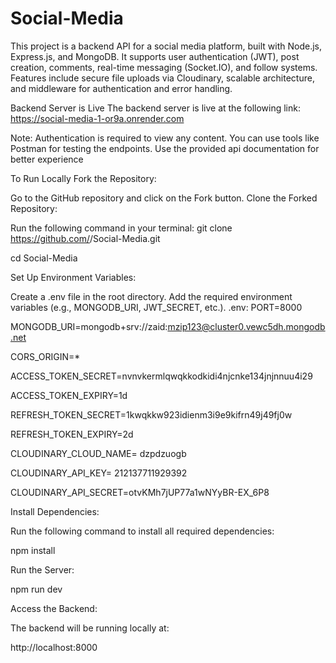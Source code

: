 # Social-Media
This project is a backend API for a social media platform, built with Node.js, Express.js, and MongoDB. It supports user authentication (JWT), post creation, comments, real-time messaging (Socket.IO), and follow systems. Features include secure file uploads via Cloudinary, scalable architecture, and middleware for authentication and error handling.



Backend Server is Live
The backend server is live at the following link:
https://social-media-1-or9a.onrender.com

Note: Authentication is required to view any content. You can use tools like Postman for testing the endpoints.
Use the provided api documentation for better experience

To Run Locally
Fork the Repository:

Go to the GitHub repository and click on the Fork button.
Clone the Forked Repository:

Run the following command in your terminal:
git clone https://github.com/<your-username>/Social-Media.git


cd Social-Media


Set Up Environment Variables:

Create a .env file in the root directory.
Add the required environment variables (e.g., MONGODB_URI, JWT_SECRET, etc.).
.env:
PORT=8000

MONGODB_URI=mongodb+srv://zaid:mzip123@cluster0.vewc5dh.mongodb.net

CORS_ORIGIN=*

ACCESS_TOKEN_SECRET=nvnvkermlqwqkkodkidi4njcnke134jnjnnuu4i29

ACCESS_TOKEN_EXPIRY=1d

REFRESH_TOKEN_SECRET=1kwqkkw923idienm3i9e9kifrn49j49fj0w

REFRESH_TOKEN_EXPIRY=2d

CLOUDINARY_CLOUD_NAME= dzpdzuogb

CLOUDINARY_API_KEY= 212137711929392

CLOUDINARY_API_SECRET=otvKMh7jUP77a1wNYyBR-EX_6P8


Install Dependencies:

Run the following command to install all required dependencies:

npm install

Run the Server:

npm run dev

Access the Backend:

The backend will be running locally at:

http://localhost:8000
